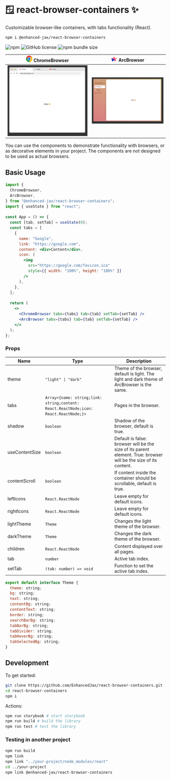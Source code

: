 # 🪟 react-browser-containers ✨

Customizable browser-like containers, with tabs functionality (React).

```bash
npm i @enhanced-jax/react-browser-containers
```

![npm](https://img.shields.io/npm/v/@enhanced-jax/react-browser-containers)
![GitHub license](https://img.shields.io/github/license/EnhancedJax/react-browser-containers)
![npm bundle size](https://img.shields.io/bundlephobia/min/@enhanced-jax/react-browser-containers)

| ![](./images/chrome.png) ChromeBrowser | ![](./images/arc.png) ArcBrowser |
| :------------------------------------: | :------------------------------: |
|        ![](./images/chrome.jpg)        |      ![](./images/arc.jpg)       |

You can use the components to demonstrate functionality with browsers, or as decorative elements in your project. The components are not designed to be used as actual browsers.

## Basic Usage

```jsx
import {
  ChromeBrowser,
  ArcBrowser,
} from "@enhanced-jax/react-browser-containers";
import { useState } from "react";

const App = () => {
  const [tab, setTab] = useState(0);
  const tabs = [
    {
      name: "Google",
      link: "https://google.com",
      content: <div>Content</div>,
      icon: (
        <img
          src="https://google.com/favicon.ico"
          style={{ width: "100%", height: "100%" }}
        />
      ),
    },
  ];

  return (
    <>
      <ChromeBrowser tabs={tabs} tab={tab} setTab={setTab} />
      <ArcBrowser tabs={tabs} tab={tab} setTab={setTab} />
    </>
  );
};
```

### Props

| Name           | Type                                                                                 | Description                                                                                                      |
| -------------- | ------------------------------------------------------------------------------------ | ---------------------------------------------------------------------------------------------------------------- |
| theme          | `"light" \| "dark"`                                                                  | Theme of the browser, default is light. The light and dark theme of ArcBrowser is the same.                      |
| tabs           | `Array<{name: string;link: string;content: React.ReactNode;icon: React.ReactNode;}>` | Pages in the browser.                                                                                            |
| shadow         | `boolean`                                                                            | Shadow of the browser, default is true.                                                                          |
| useContentSize | `boolean`                                                                            | Default is false: browser will be the size of its parent element. True: browser will be the size of its content. |
| contentScroll  | `boolean`                                                                            | If content inside the container should be scrollable, default is true.                                           |
| leftIcons      | `React.ReactNode`                                                                    | Leave empty for default icons.                                                                                   |
| rightIcons     | `React.ReactNode`                                                                    | Leave empty for default icons.                                                                                   |
| lightTheme     | `Theme`                                                                              | Changes the light theme of the browser.                                                                          |
| darkTheme      | `Theme`                                                                              | Changes the dark theme of the browser.                                                                           |
| children       | `React.ReactNode`                                                                    | Content displayed over all pages.                                                                                |
| tab            | `number`                                                                             | Active tab index.                                                                                                |
| setTab         | `(tab: number) => void`                                                              | Function to set the active tab index.                                                                            |

```js
export default interface Theme {
  theme: string;
  bg: string;
  text: string;
  contentBg: string;
  contentText: string;
  border: string;
  searchBarBg: string;
  tabBarBg: string;
  tabDivider: string;
  tabHoverBg: string;
  tabSelectedBg: string;
}
```

## Development

To get started:

```bash
git clone https://github.com/EnhancedJax/react-browser-containers.git
cd react-browser-containers
npm i
```

Actions:

```bash
npm run storybook # start storybook
npm run build # build the library
npm run test # test the library
```

### Testing in another project

```bash
npm run build
npm link
npm link "../your-project/node_modules/react"
cd ../your-project
npm link @enhanced-jax/react-browser-containers
```
